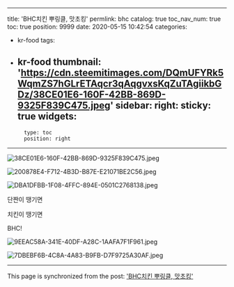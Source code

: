
---
title: 'BHC치킨 뿌링클, 맛초킹'
permlink: bhc
catalog: true
toc_nav_num: true
toc: true
position: 9999
date: 2020-05-15 10:42:54
categories:
- kr-food
tags:
- kr-food
thumbnail: 'https://cdn.steemitimages.com/DQmUFYRk5WqmZS7hGLrETAqcr3qAqgvxsKqZuTAgiikbGDz/38CE01E6-160F-42BB-869D-9325F839C475.jpeg'
sidebar:
    right:
        sticky: true
widgets:
    -
        type: toc
        position: right
---


![38CE01E6-160F-42BB-869D-9325F839C475.jpeg](https://cdn.steemitimages.com/DQmUFYRk5WqmZS7hGLrETAqcr3qAqgvxsKqZuTAgiikbGDz/38CE01E6-160F-42BB-869D-9325F839C475.jpeg)

![200878E4-F712-4B3D-B87E-E21071BE2C56.jpeg](https://cdn.steemitimages.com/DQmdGK9Hbzt7wcqnXawHGZCLHQWPkwbUNpNdHS72Wy8WzYV/200878E4-F712-4B3D-B87E-E21071BE2C56.jpeg)

![DBA1DFBB-1F08-4FFC-894E-0501C2768138.jpeg](https://cdn.steemitimages.com/DQmZPfEbjEymqManP1J7xWJUK3BJXUA6AJ5TGR8Rsvr7pHj/DBA1DFBB-1F08-4FFC-894E-0501C2768138.jpeg)



단짠이 땡기면

치킨이 땡기면 

BHC!


![9EEAC58A-341E-40DF-A28C-1AAFA7F1F961.jpeg](https://cdn.steemitimages.com/DQmaJxzmCiPvHjWQDa7QBwLJaLH5pBwnQA7W7qF8Wx3iDmT/9EEAC58A-341E-40DF-A28C-1AAFA7F1F961.jpeg)


![7DBEBF6B-4C8A-4A83-B9FB-D7F9725A30AF.jpeg](https://cdn.steemitimages.com/DQmdgwGm6Lqheq1hgiS5SVLiK3NXZuhzBxnoHJJZV96JzFx/7DBEBF6B-4C8A-4A83-B9FB-D7F9725A30AF.jpeg)

- - -

This page is synchronized from the post: ['BHC치킨 뿌링클, 맛초킹'](https://steemit.com/@coreabeforekorea/bhc)
